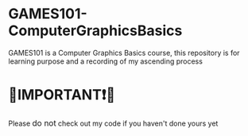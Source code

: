 # GAMES101-ComputerGraphicsBasics
GAMES101 is a Computer Graphics Basics course, this repository is for learning purpose and a recording of my ascending process

# 🔴IMPORTANT❗🔴
Please  <font size="3"> do not</font>  check out my code if you haven't done yours yet
